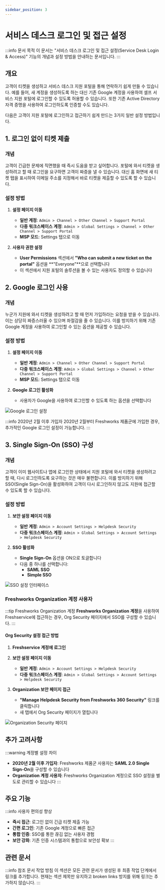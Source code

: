 ```yaml
---
sidebar_position: 3
---
```


# 서비스 데스크 로그인 및 접근 설정

:::info 문서 목적
이 문서는 "서비스 데스크 로그인 및 접근 설정(Service Desk Login & Access)" 기능의 개념과 설정 방법을 안내하는 문서입니다.
:::

## 개요

고객이 티켓을 생성하고 서비스 데스크 지원 포털을 통해 연락하기 쉽게 만들 수 있습니다. 예를 들어, 새 계정을 생성하도록 하는 대신 기존 Google 계정을 사용하여 셀프 서비스 지원 포털에 로그인할 수 있도록 허용할 수 있습니다. 또한 기존 Active Directory 자격 증명을 사용하여 로그인하도록 인증할 수도 있습니다.

다음은 고객이 지원 포털에 로그인하고 접근하기 쉽게 만드는 3가지 일반 설정 방법입니다.

## 1. 로그인 없이 티켓 제출

### 개념

고객이 긴급한 문제에 직면했을 때 즉시 도움을 받고 싶어합니다. 포털에 와서 티켓을 생성하려고 할 때 로그인을 요구하면 고객이 짜증을 낼 수 있습니다. 대신 홈 화면에 새 티켓 탭을 표시하여 이메일 주소를 지정해서 바로 티켓을 제출할 수 있도록 할 수 있습니다.

### 설정 방법

1. **설정 페이지 이동**
   - **일반 계정**: `Admin > Channel > Other Channel > Support Portal`
   - **다중 워크스페이스 계정**: `Admin > Global Settings > Channel > Other Channel > Support Portal`
   - **MSP 모드**: Settings 탭으로 이동

2. **사용자 권한 설정**
   - **User Permissions** 섹션에서 **"Who can submit a new ticket on the portal"** 옵션을 **"Everyone"**으로 선택합니다
   - 이 섹션에서 지원 포털의 솔루션을 볼 수 있는 사용자도 정의할 수 있습니다

## 2. Google 로그인 사용

### 개념

누군가 지원에 와서 티켓을 생성하려고 할 때 먼저 가입하라는 요청을 받을 수 있습니다. 이는 상당히 짜증스러울 수 있으며 좌절감을 줄 수 있습니다. 이를 방지하기 위해 기존 Google 계정을 사용하여 로그인할 수 있는 옵션을 제공할 수 있습니다.

### 설정 방법

1. **설정 페이지 이동**
   - **일반 계정**: `Admin > Channel > Other Channel > Support Portal`
   - **다중 워크스페이스 계정**: `Admin > Global Settings > Channel > Other Channel > Support Portal`
   - **MSP 모드**: Settings 탭으로 이동

2. **Google 로그인 활성화**
   - 사용자가 Google을 사용하여 로그인할 수 있도록 하는 옵션을 선택합니다

![Google 로그인 설정](https://s3.amazonaws.com/cdn.freshdesk.com/data/helpdesk/attachments/production/44786239/original/5JPJh5-EaXtMDB0Yj4ZGuTrs9njGtZkmKw.png)

:::info 2020년 2월 이후 가입자
2020년 2월부터 Freshworks 제품군에 가입한 경우, 추가적인 Google 로그인 설정이 가능합니다.
:::

## 3. Single Sign-On (SSO) 구성

### 개념

고객이 이미 웹사이트나 앱에 로그인한 상태에서 지원 포털에 와서 티켓을 생성하려고 할 때, 다시 로그인하도록 요구하는 것은 매우 불편합니다. 이를 방지하기 위해 SSO(Single Sign-On)을 활성화하여 고객이 다시 로그인하지 않고도 지원에 접근할 수 있도록 할 수 있습니다.

### 설정 방법

1. **보안 설정 페이지 이동**
   - **일반 계정**: `Admin > Account Settings > Helpdesk Security`
   - **다중 워크스페이스 계정**: `Admin > Global Settings > Account Settings > Helpdesk Security`

2. **SSO 활성화**
   - **Single Sign-On** 옵션을 ON으로 토글합니다
   - 다음 중 하나를 선택합니다:
     - **SAML SSO**
     - **Simple SSO**

![SSO 설정 인터페이스](https://s3.amazonaws.com/cdn.freshdesk.com/data/helpdesk/attachments/production/44786355/original/9Q_gBFT5M_BEulS-petEbLfJlTIps2mlRQ.png)

### Freshworks Organization 계정 사용자

:::tip Freshworks Organization 계정
**Freshworks Organization 계정**을 사용하여 Freshservice에 접근하는 경우, Org Security 페이지에서 SSO를 구성할 수 있습니다.
:::

#### Org Security 설정 접근 방법

1. **Freshservice 계정에 로그인**

2. **보안 설정 페이지 이동**
   - **일반 계정**: `Admin > Account Settings > Helpdesk Security`
   - **다중 워크스페이스 계정**: `Admin > Global Settings > Account Settings > Helpdesk Security`

3. **Organization 보안 페이지 접근**
   - **"Manage Helpdesk Security from Freshworks 360 Security"** 링크를 클릭합니다
   - 새 탭에서 Org Security 페이지가 열립니다

![Organization Security 페이지](https://s3.amazonaws.com/cdn.freshdesk.com/data/helpdesk/attachments/production/50000624610/original/O8tEqTYT1YcA995z4yuJ0DPxnaim5oWpVA.png)

## 추가 고려사항

:::warning 계정별 설정 차이
- **2020년 2월 이후 가입자**: Freshworks 제품군 사용자는 **SAML 2.0 Single Sign-On**을 구성할 수 있습니다
- **Organization 계정 사용자**: Freshworks Organization 계정으로 SSO 설정을 별도로 관리할 수 있습니다
:::

## 주요 기능

:::info 사용자 편의성 향상
- **즉시 접근**: 로그인 없이 긴급 티켓 제출 가능
- **간편 로그인**: 기존 Google 계정으로 빠른 접근
- **통합 인증**: SSO를 통한 끊김 없는 사용자 경험
- **보안 강화**: 기존 인증 시스템과의 통합으로 보안성 확보
:::

## 관련 문서

:::info 참조 문서 작업 방침
이 섹션은 모든 관련 문서가 생성된 후 최종 작업 단계에서 링크를 추가합니다.
현재는 섹션 제목만 유지하고 broken links 방지를 위해 링크는 추가하지 않습니다.
:::

<!-- 최종 작업 시 아래 형태로 추가:
- [SAML SSO 설정 가이드](./saml-sso-setup)
- [Simple SSO 설정 가이드](./simple-sso-setup)
- [서비스 데스크 브랜딩 설정](./service-desk-branding)
-->
